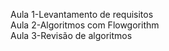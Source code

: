 Aula 1-Levantamento de requisitos<br>
Aula 2-Algoritmos com Flowgorithm<br>
Aula 3-Revisão de algoritmos 
